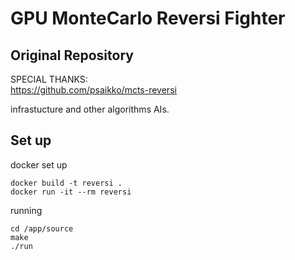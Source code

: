 # GPU MonteCarlo Reversi Fighter
## Original Repository
SPECIAL THANKS:  
https://github.com/psaikko/mcts-reversi

infrastucture and other algorithms AIs.

## Set up
docker set up
```
docker build -t reversi .
docker run -it --rm reversi
```

running
```
cd /app/source
make
./run
```